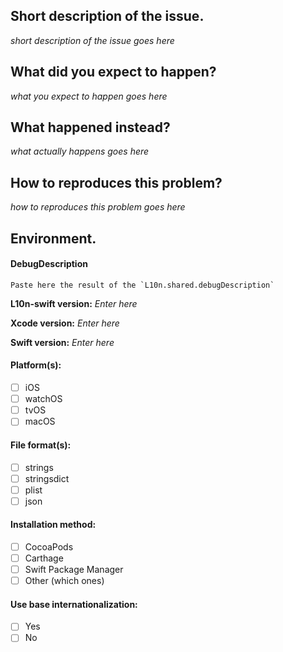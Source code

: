 
## Short description of the issue.

  _short description of the issue goes here_

## What did you expect to happen?

  _what you expect to happen goes here_

## What happened instead?

  _what actually happens goes here_
  
## How to reproduces this problem?

  _how to reproduces this problem goes here_
  
## Environment.

#### DebugDescription
```
Paste here the result of the `L10n.shared.debugDescription`
```

**L10n-swift version:** _Enter here_

**Xcode version:** _Enter here_

**Swift version:** _Enter here_

#### Platform(s):
  - [ ] iOS
  - [ ] watchOS
  - [ ] tvOS
  - [ ] macOS

#### File format(s):
  - [ ] strings
  - [ ] stringsdict
  - [ ] plist
  - [ ] json

#### Installation method:
  - [ ] CocoaPods
  - [ ] Carthage
  - [ ] Swift Package Manager
  - [ ] Other (which ones)
  
#### Use base internationalization:
  - [ ] Yes
  - [ ] No

